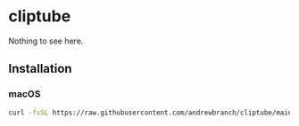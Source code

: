 # cliptube

Nothing to see here.

## Installation

### macOS

```sh
curl -fsSL https://raw.githubusercontent.com/andrewbranch/cliptube/main/install.sh | sh
```
